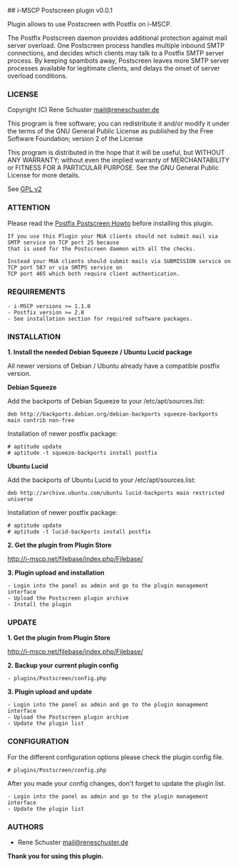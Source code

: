 ## i-MSCP Postscreen plugin v0.0.1

Plugin allows to use Postscreen with Postfix on i-MSCP.

The Postfix Postscreen daemon provides additional protection against mail 
server overload. One Postscreen process handles multiple inbound SMTP 
connections, and decides which clients may talk to a Postfix SMTP server 
process. By keeping spambots away, Postscreen leaves more SMTP server 
processes available for legitimate clients, and delays the onset of server 
overload conditions.

### LICENSE

Copyright (C) Rene Schuster <mail@reneschuster.de>

This program is free software; you can redistribute it and/or modify
it under the terms of the GNU General Public License as published by
the Free Software Foundation; version 2 of the License

This program is distributed in the hope that it will be useful,
but WITHOUT ANY WARRANTY; without even the implied warranty of
MERCHANTABILITY or FITNESS FOR A PARTICULAR PURPOSE.  See the
GNU General Public License for more details.

See [GPL v2](http://www.gnu.org/licenses/gpl-2.0.html "GPL v2")

### ATTENTION
	
Please read the [Postfix Postscreen Howto](http://www.postfix.org/POSTSCREEN_README.html "Postfix Postscreen Howto") before installing this plugin.

	If you use this Plugin your MUA clients should not submit mail via SMTP service on TCP port 25 because 
	that is used for the Postscreen daemon with all the checks.
	
	Instead your MUA clients should submit mails via SUBMISSION service on TCP port 587 or via SMTPS service on 
	TCP port 465 which both require client authentication.

### REQUIREMENTS

	- i-MSCP versions >= 1.1.0
	- Postfix version >= 2.8
	- See installation section for required software packages.

### INSTALLATION

**1. Install the needed Debian Squeeze / Ubuntu Lucid package**

All newer versions of Debian / Ubuntu already have a compatible postfix version.

**Debian Squeeze**

Add the backports of Debian Squeeze to your /etc/apt/sources.list:
	
	deb http://backports.debian.org/debian-backports squeeze-backports main contrib non-free

Installation of newer postfix package:

	# aptitude update
	# aptitude -t squeeze-backports install postfix
	
**Ubuntu Lucid**

Add the backports of Ubuntu Lucid to your /etc/apt/sources.list:

	deb http://archive.ubuntu.com/ubuntu lucid-backports main restricted universe

Installation of newer postfix package:

	# aptitude update
	# aptitude -t lucid-backports install postfix
	
**2. Get the plugin from Plugin Store**

http://i-mscp.net/filebase/index.php/Filebase/
	
**3. Plugin upload and installation**

	- Login into the panel as admin and go to the plugin management interface
	- Upload the Postscreen plugin archive
	- Install the plugin

### UPDATE

**1. Get the plugin from Plugin Store**

http://i-mscp.net/filebase/index.php/Filebase/

**2. Backup your current plugin config**

	- plugins/Postscreen/config.php
	
**3. Plugin upload and update**

	- Login into the panel as admin and go to the plugin management interface
	- Upload the Postscreen plugin archive
	- Update the plugin list

### CONFIGURATION

For the different configuration options please check the plugin config file.

	# plugins/Postscreen/config.php
	
After you made your config changes, don't forget to update the plugin list.

	- Login into the panel as admin and go to the plugin management interface
	- Update the plugin list
	
### AUTHORS

 - Rene Schuster <mail@reneschuster.de>

**Thank you for using this plugin.**
